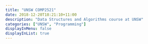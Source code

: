```yaml
---
title: "UNSW COMP2521"
date: 2018-12-20T18:21:10+11:00
description: "Data Structures and Algorithms course at UNSW"
categories: ["UNSW", "Programming"]
displayInMenu: false
displayInList: true
---
```


<script>location.href = "//featherbear.github.io/UNSW-COMP2521/"</script>